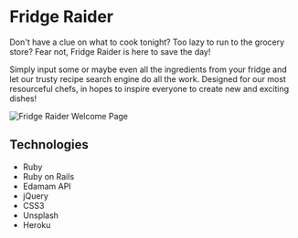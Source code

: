 # Fridge Raider 

Don't have a clue on what to cook tonight? Too lazy to run to the grocery store? Fear not, Fridge Raider is here to save the day! 

Simply input some or maybe even all the ingredients from your fridge and let our trusty recipe search engine do all the work. Designed for our most resourceful chefs, in hopes to inspire everyone to create new and exciting dishes! 

![Fridge Raider Welcome Page](https://media.giphy.com/media/QIVJF4peHeM6c/200w_d.gif) 

## Technologies 
- Ruby
- Ruby on Rails
- Edamam API
- jQuery 
- CSS3
- Unsplash
- Heroku
